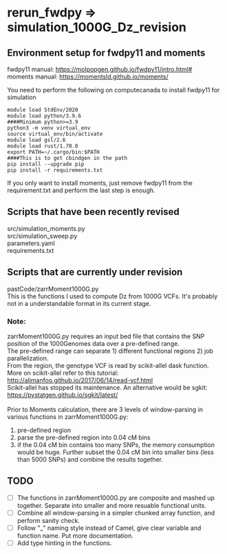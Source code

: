 # rerun_fwdpy => simulation_1000G_Dz_revision

## Environment setup for fwdpy11 and moments
fwdpy11 manual: https://molpopgen.github.io/fwdpy11/intro.html# <br>
moments manual: https://momentsld.github.io/moments/

You need to perform the following on computecanada to install fwdpy11 for simulation<br>
```
module load StdEnv/2020
module load python/3.9.6
####Minimum python>=3.9
python3 -m venv virtual_env 
source virtual_env/bin/activate
module load gsl/2.6
module load rust/1.70.0
export PATH=~/.cargo/bin:$PATH 
####This is to get cbindgen in the path 
pip install --upgrade pip 
pip install -r requirements.txt
```
If you only want to install moments, just remove fwdpy11 from the requirement.txt and perform the last step is enough.<br> 

## Scripts that have been recently revised
src/simulation_moments.py <br>
src/simulation_sweep.py <br>
parameters.yaml <br>
requirements.txt <br>

## Scripts that are currently under revision
pastCode/zarrMoment1000G.py <br>
This is the functions I used to compute Dz from 1000G VCFs. It's probably not in a understandable format in its current stage.<br>

### Note: 
zarrMoment1000G.py requires an input bed file that contains the SNP position of the 1000Genomes data over a pre-defined range. <br>
The pre-defined range can separate 1) different functional regions 2) job parallelization. <br>
From the region, the genotype VCF is read by scikit-allel dask function. More on scikit-allel refer to this tutorial: http://alimanfoo.github.io/2017/06/14/read-vcf.html <br>
Scikit-allel has stopped its maintenance. An alternative would be sgkit: https://pystatgen.github.io/sgkit/latest/ <br>
<br>
Prior to Moments calculation, there are 3 levels of window-parsing in various functions in zarrMoment1000G.py: <br>
1. pre-defined region <br>
2. parse the pre-defined region into 0.04 cM bins <br>
3. if the 0.04 cM bin contains too many SNPs, the memory consumption would be huge. Further subset the 0.04 cM bin into smaller bins (less than 5000 SNPs) and combine the results together. <br>

## TODO 
- [ ] The functions in zarrMoment1000G.py are composite and mashed up together. Separate into smaller and more resuable functional units. <br>
- [ ] Combine all window-parsing in a simpler chunked array function, and perform sanity check. <br>
- [ ] Follow "_" naming style instead of Camel, give clear variable and function name. Put more documentation. <br>
- [ ] Add type hinting in the functions. <br>

